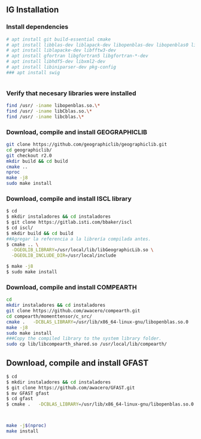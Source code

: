 ## IG Installation 
### Install dependencies
``` bash
# apt install git build-essential cmake
# apt install libblas-dev liblapack-dev libopenblas-dev libopenblas0 libopenblas64-dev
# apt install liblapacke-dev libfftw3-dev
# apt install gfortran libgfortran5 libgfortran-*-dev
# apt install libhdf5-dev libxml2-dev
# apt install libiniparser-dev pkg-config
### apt install swig



``` 

### Verify that necesary libraries were installed
``` bash 
find /usr/ -iname libopenblas.so.\*
find /usr/ -iname libCblas.so.\*
find /usr/ -iname libcblas.\*
```

### Download, compile and install GEOGRAPHICLIB

```bash
git clone https://github.com/geographiclib/geographiclib.git
cd geographiclib/
git checkout r2.0 
mkdir build && cd build
cmake ..
nproc
make -j8
sudo make install

```

### Download, compile and install ISCL library

``` bash
$ cd
$ mkdir instaladores && cd instaladores
$ git clone https://gitlab.isti.com/bbaker/iscl
$ cd iscl/
$ mkdir build && cd build
##Agregar la referencia a la librería compilada antes. 
$ cmake .. \
  -DGEOLIB_LIBRARY=/usr/local/lib/libGeographicLib.so \
  -DGEOLIB_INCLUDE_DIR=/usr/local/include

$ make -j8
$ sudo make install 

```



### Download, compile and install COMPEARTH

``` bash
cd
mkdir instaladores && cd instaladores
git clone https://github.com/awacero/compearth.git
cd compearth/momenttensor/c_src/
cmake .   -DCBLAS_LIBRARY=/usr/lib/x86_64-linux-gnu/libopenblas.so.0  
make -j8
sudo make install
###Copy the compiled library to the system library folder. 
sudo cp lib/libcompearth_shared.so /usr/local/lib/compearth/

```

## Download, compile and install GFAST

```bash
$ cd
$ mkdir instaladores && cd instaladores
$ git clone https://github.com/awacero/GFAST.git
$ mv GFAST gfast
$ cd gfast
$ cmake .   -DCBLAS_LIBRARY=/usr/lib/x86_64-linux-gnu/libopenblas.so.0   -DGEOLIB_LIBRARY=/usr/local/lib/libGeographicLib.so  -DH5_LIBRARY=/usr/lib/x86_64-linux-gnu/hdf5/serial/libhdf5.so   -DH5_C_INCLUDE_DIR=/usr/include/hdf5/serial/  -DCOMPEARTH_INCLUDE_DIR=/usr/local/include/   -DCOMPEARTH_LIBRARY=/usr/local/lib/compearth/libcompearth_shared.so -DINIPARSER_INCLUDE_DIR=/usr/include/iniparser/ -DINIPARSER_LIBRARY=/usr/lib/x86_64-linux-gnu/libiniparser.so   -DLIBXML2_INCLUDE_DIR=/usr/include/libxml2   -DLIBXML2_LIBRARY=/usr/lib/x86_64-linux-gnu/libxml2.so



make -j$(nproc)
make install 

```
